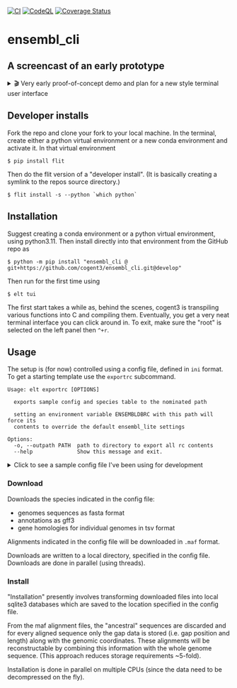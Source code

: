 [![CI](https://github.com/cogent3/ensembl_cli/actions/workflows/testing_develop.yml/badge.svg)](https://github.com/cogent3/ensembl_cli/actions/workflows/testing_develop.yml)
[![CodeQL](https://github.com/cogent3/ensembl_cli/actions/workflows/codeql.yml/badge.svg)](https://github.com/cogent3/ensembl_cli/actions/workflows/codeql.yml)
[![Coverage Status](https://coveralls.io/repos/github/cogent3/ensembl_cli/badge.svg?branch=develop)](https://coveralls.io/github/cogent3/ensembl_cli?branch=develop)

# ensembl_cli

## A screencast of an early prototype

<details>
  <summary> 🎬 Very early proof-of-concept demo and plan for a new style terminal user interface </summary>
    <video src="https://user-images.githubusercontent.com/3102996/273427137-d3835f8b-8c0a-4370-a6e1-f8805f5dd320.mp4" controls="controls" style="max-height:640px">
    </video>
</details>

## Developer installs

Fork the repo and clone your fork to your local machine. In the terminal, create either a python virtual environment or a new conda environment and activate it. In that virtual environment

```
$ pip install flit
```

Then do the flit version of a "developer install". (It is basically creating a symlink to the repos source directory.)

```
$ flit install -s --python `which python`
```

## Installation

Suggest creating a conda environment or a python virtual environment, using python3.11. Then install directly into that environment from the GitHub repo as

```
$ python -m pip install "ensembl_cli @ git+https://github.com/cogent3/ensembl_cli.git@develop"
```

Then run for the first time using

```
$ elt tui
```

The first start takes a while as, behind the scenes, cogent3 is transpiling various functions into C and compiling them. Eventually, you get a very neat terminal interface you can click around in. To exit, make sure the "root" is selected on the left panel then `^+r`.

## Usage

The setup is (for now) controlled using a config file, defined in `ini` format. To get a starting template use the `exportrc` subcommand.

<!-- [[[cog
import cog
from ensembl_lite import cli
from click.testing import CliRunner
runner = CliRunner()
result = runner.invoke(cli.main, ["exportrc", "--help"])
help = result.output.replace("Usage: main", "Usage: elt")
cog.out(
    "```\n{}\n```".format(help)
)
]]] -->
```
Usage: elt exportrc [OPTIONS]

  exports sample config and species table to the nominated path

  setting an environment variable ENSEMBLDBRC with this path will force its
  contents to override the default ensembl_lite settings

Options:
  -o, --outpath PATH  path to directory to export all rc contents
  --help              Show this message and exit.

```
<!-- [[[end]]] -->

<details>
    <summary> Click to see a sample config file I've been using for development </summary>
    
Using this config, it takes approximately 16' to download (over a ~200MB/s WiFi connection) and ~45' to install on my M2 Macbook Pro (note the install is incomplete). (Note this step uses up to  10 CPU cores.)

```
[remote path]
host=ftp.ensembl.org
path=pub
[local path]
staging_path=~/Desktop/Outbox/ensembl_download
install_path=~/Desktop/Outbox/ensembl_install
[release]
release=110
[Mouse Lemur]
db=core
[Macaque]
db=core
[Gibbon]
db=core
[Orangutan]
db=core
[Bonobo]
db=core
[Human]
db=core
[Chimp]
db=core
[Gorilla]
db=core
[compara]
align_names=10_primates.epo
```
</details>

### Download

Downloads the species indicated in the config file:

- genomes sequences as fasta format 
- annotations as gff3
- gene homologies for individual genomes in tsv format

Alignments indicated in the config file will be downloaded in `.maf` format.

Downloads are written to a local directory, specified in the config file. Downloads are done in parallel (using threads).

### Install

"Installation" presently involves transforming downloaded files into local sqlite3 databases which are saved to the location specified in the config file.

From the maf alignment files, the "ancestral" sequences are discarded and for every aligned sequence only the gap data is stored (i.e. gap position and length) along with the genomic coordinates. These alignments will be reconstructable by combining this information with the whole genome sequence. (This approach reduces storage requirements ~5-fold).

Installation is done in parallel on multiple CPUs (since the data need to be decompressed on the fly).